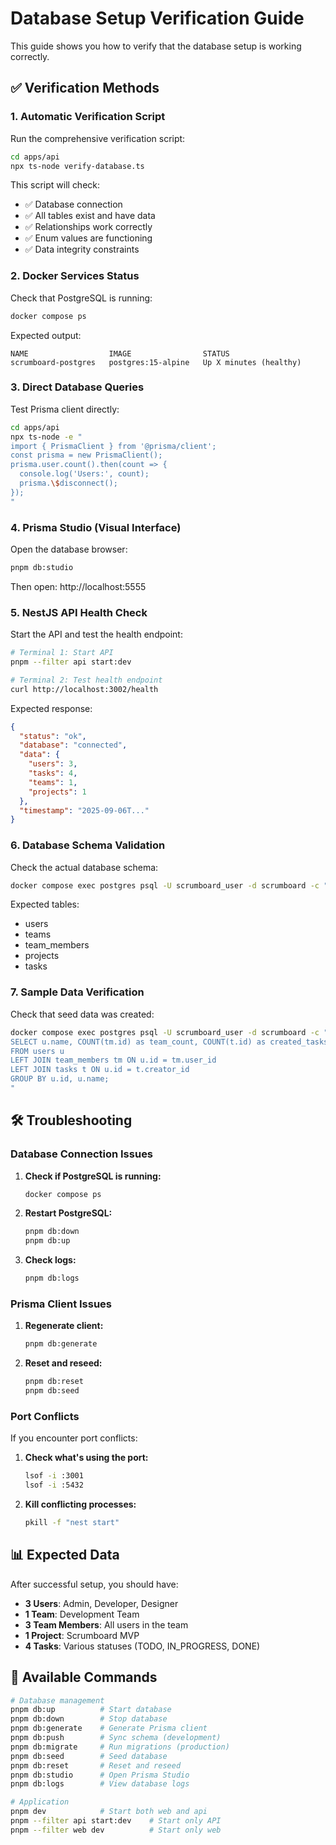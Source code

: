 # Database Setup Verification Guide

This guide shows you how to verify that the database setup is working correctly.

## ✅ Verification Methods

### 1. Automatic Verification Script

Run the comprehensive verification script:

```bash
cd apps/api
npx ts-node verify-database.ts
```

This script will check:
- ✅ Database connection
- ✅ All tables exist and have data
- ✅ Relationships work correctly
- ✅ Enum values are functioning
- ✅ Data integrity constraints

### 2. Docker Services Status

Check that PostgreSQL is running:

```bash
docker compose ps
```

Expected output:
```
NAME                  IMAGE                STATUS
scrumboard-postgres   postgres:15-alpine   Up X minutes (healthy)
```

### 3. Direct Database Queries

Test Prisma client directly:

```bash
cd apps/api
npx ts-node -e "
import { PrismaClient } from '@prisma/client';
const prisma = new PrismaClient();
prisma.user.count().then(count => {
  console.log('Users:', count);
  prisma.\$disconnect();
});
"
```

### 4. Prisma Studio (Visual Interface)

Open the database browser:

```bash
pnpm db:studio
```

Then open: http://localhost:5555

### 5. NestJS API Health Check

Start the API and test the health endpoint:

```bash
# Terminal 1: Start API
pnpm --filter api start:dev

# Terminal 2: Test health endpoint
curl http://localhost:3002/health
```

Expected response:
```json
{
  "status": "ok",
  "database": "connected",
  "data": {
    "users": 3,
    "tasks": 4,
    "teams": 1,
    "projects": 1
  },
  "timestamp": "2025-09-06T..."
}
```

### 6. Database Schema Validation

Check the actual database schema:

```bash
docker compose exec postgres psql -U scrumboard_user -d scrumboard -c "\\dt"
```

Expected tables:
- users
- teams  
- team_members
- projects
- tasks

### 7. Sample Data Verification

Check that seed data was created:

```bash
docker compose exec postgres psql -U scrumboard_user -d scrumboard -c "
SELECT u.name, COUNT(tm.id) as team_count, COUNT(t.id) as created_tasks
FROM users u
LEFT JOIN team_members tm ON u.id = tm.user_id
LEFT JOIN tasks t ON u.id = t.creator_id
GROUP BY u.id, u.name;
"
```

## 🛠 Troubleshooting

### Database Connection Issues

1. **Check if PostgreSQL is running:**
   ```bash
   docker compose ps
   ```

2. **Restart PostgreSQL:**
   ```bash
   pnpm db:down
   pnpm db:up
   ```

3. **Check logs:**
   ```bash
   pnpm db:logs
   ```

### Prisma Client Issues

1. **Regenerate client:**
   ```bash
   pnpm db:generate
   ```

2. **Reset and reseed:**
   ```bash
   pnpm db:reset
   pnpm db:seed
   ```

### Port Conflicts

If you encounter port conflicts:

1. **Check what's using the port:**
   ```bash
   lsof -i :3001
   lsof -i :5432
   ```

2. **Kill conflicting processes:**
   ```bash
   pkill -f "nest start"
   ```

## 📊 Expected Data

After successful setup, you should have:

- **3 Users**: Admin, Developer, Designer
- **1 Team**: Development Team
- **3 Team Members**: All users in the team
- **1 Project**: Scrumboard MVP
- **4 Tasks**: Various statuses (TODO, IN_PROGRESS, DONE)

## 🔧 Available Commands

```bash
# Database management
pnpm db:up          # Start database
pnpm db:down        # Stop database
pnpm db:generate    # Generate Prisma client
pnpm db:push        # Sync schema (development)
pnpm db:migrate     # Run migrations (production)
pnpm db:seed        # Seed database
pnpm db:reset       # Reset and reseed
pnpm db:studio      # Open Prisma Studio
pnpm db:logs        # View database logs

# Application
pnpm dev            # Start both web and api
pnpm --filter api start:dev    # Start only API
pnpm --filter web dev          # Start only web
```
